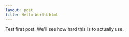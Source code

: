 ```yaml
---
layout: post
title: Hello World.html
---
```


Test first post.
We'll see how hard this is to actually use.
